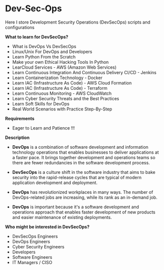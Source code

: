 # Dev-Sec-Ops
Here I store Development Security Operations (DevSecOps) scripts and configurations

**What to learn for DevSecOps?**
- What is DevOps Vs DevSecOps
- Linux/Unix For DevOps and Developers
- Learn Python From the Scratch
- Make your own Ethical Hacking Tools In Python
- LearCloud Services - AWS (Amazon Web Services)
- Learn Continuous Integration And Continuous Delivery CI/CD - Jenkins
- Learn Containerization Technology - Docker
- Learn IAC (Infrastructure As Code) - AWS Cloud Formation
- Learn IAC (Infrastructure As Code) - Terraform
- Learn Continuous Monitoring - AWS CloudWatch
- Learn Cyber Security Threats and the Best Practices
- Learn Soft Skills for DevOps
- Real World Scenarios with Practice Step-By-Step

**Requirements**
- Eager to Learn and Patience !!!

**Description**

- **DevOps** is a combination of software development and information technology operations that enables businesses to deliver applications at a faster pace. It brings together development and operations teams so there are fewer redundancies in the software development process.

- **DevSecOps** is a culture shift in the software industry that aims to bake security into the rapid-release cycles that are typical of modern application development and deployment.

- **DevOps** has revolutionized workplaces in many ways. The number of DevOps-related jobs are increasing, while its rank as an in-demand job.

- **DevOps** is important because it's a software development and operations approach that enables faster development of new products and easier maintenance of existing deployments.

**Who might be interested in DevSecOps?**
- DevSecOps Engineers
- DevOps Engineers
- Cyber Security Engineers
- Developers
- Software Engineers
- IT Managers / CISO
